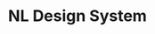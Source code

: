 ---
title: NL Design System
description: Overheidswebsites die als zodanig herkenbaar zijn en die out of the box voldoen aan de toegankelijkheidseisen. Niet telkens "from scratch" beginnen, maar een vliegende start op basis van het werk van tientallen andere organisaties. Dat is wat NL Design System biedt.
need: Dus start je als overheid met een nieuwe website, app of interne tool? Sluit je dan aan bij NL Design Systeem!
img: https://live.staticflickr.com/7086/7298695418_cc81008e85_b.jpg
status: loopt
---